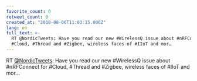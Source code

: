 ```yaml
---
favorite_count: 0
retweet_count: 0
created_at: "2018-08-06T11:03:15.000Z"
lang: en
full_text: >-
  RT @NordicTweets: Have you read our new #WirelessQ issue about #nRFConnect for
  #Cloud, #Thread and #Zigbee, wireless faces of #IIoT and mor…
---
```


RT [@NordicTweets](https://twitter.com/NordicTweets): Have you read our new
#WirelessQ issue about #nRFConnect for #Cloud, #Thread and #Zigbee, wireless
faces of #IIoT and mor…
